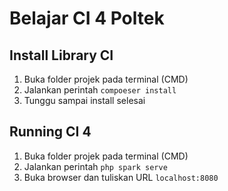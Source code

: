 # Belajar CI 4 Poltek

## Install Library CI
1. Buka folder projek pada terminal (CMD)
2. Jalankan perintah `compoeser install`
3. Tunggu sampai install selesai

## Running CI 4
1. Buka folder projek pada terminal (CMD)
2. Jalankan perintah `php spark serve`
3. Buka browser dan tuliskan URL `localhost:8080`
